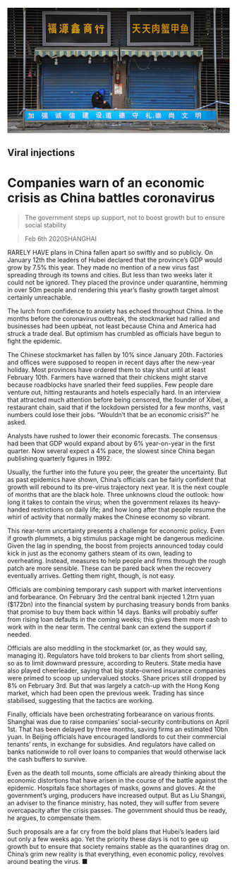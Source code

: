 ![](./images/20200208_FNP002_0.jpg)

## Viral injections

# Companies warn of an economic crisis as China battles coronavirus

> The government steps up support, not to boost growth but to ensure social stability

> Feb 6th 2020SHANGHAI

RARELY HAVE plans in China fallen apart so swiftly and so publicly. On January 12th the leaders of Hubei declared that the province’s GDP would grow by 7.5% this year. They made no mention of a new virus fast spreading through its towns and cities. But less than two weeks later it could not be ignored. They placed the province under quarantine, hemming in over 50m people and rendering this year’s flashy growth target almost certainly unreachable.

The lurch from confidence to anxiety has echoed throughout China. In the months before the coronavirus outbreak, the stockmarket had rallied and businesses had been upbeat, not least because China and America had struck a trade deal. But optimism has crumbled as officials have begun to fight the epidemic.

The Chinese stockmarket has fallen by 10% since January 20th. Factories and offices were supposed to reopen in recent days after the new-year holiday. Most provinces have ordered them to stay shut until at least February 10th. Farmers have warned that their chickens might starve because roadblocks have snarled their feed supplies. Few people dare venture out, hitting restaurants and hotels especially hard. In an interview that attracted much attention before being censored, the founder of Xibei, a restaurant chain, said that if the lockdown persisted for a few months, vast numbers could lose their jobs. “Wouldn’t that be an economic crisis?” he asked.

Analysts have rushed to lower their economic forecasts. The consensus had been that GDP would expand about by 6% year-on-year in the first quarter. Now several expect a 4% pace, the slowest since China began publishing quarterly figures in 1992.

Usually, the further into the future you peer, the greater the uncertainty. But as past epidemics have shown, China’s officials can be fairly confident that growth will rebound to its pre-virus trajectory next year. It is the next couple of months that are the black hole. Three unknowns cloud the outlook: how long it takes to contain the virus; when the government relaxes its heavy-handed restrictions on daily life; and how long after that people resume the whirl of activity that normally makes the Chinese economy so vibrant.

This near-term uncertainty presents a challenge for economic policy. Even if growth plummets, a big stimulus package might be dangerous medicine. Given the lag in spending, the boost from projects announced today could kick in just as the economy gathers steam of its own, leading to overheating. Instead, measures to help people and firms through the rough patch are more sensible. These can be pared back when the recovery eventually arrives. Getting them right, though, is not easy.

Officials are combining temporary cash support with market interventions and forbearance. On February 3rd the central bank injected 1.2trn yuan ($172bn) into the financial system by purchasing treasury bonds from banks that promise to buy them back within 14 days. Banks will probably suffer from rising loan defaults in the coming weeks; this gives them more cash to work with in the near term. The central bank can extend the support if needed.

Officials are also meddling in the stockmarket (or, as they would say, managing it). Regulators have told brokers to bar clients from short selling, so as to limit downward pressure, according to Reuters. State media have also played cheerleader, saying that big state-owned insurance companies were primed to scoop up undervalued stocks. Share prices still dropped by 8% on February 3rd. But that was largely a catch-up with the Hong Kong market, which had been open the previous week. Trading has since stabilised, suggesting that the tactics are working.

Finally, officials have been orchestrating forbearance on various fronts. Shanghai was due to raise companies’ social-security contributions on April 1st. That has been delayed by three months, saving firms an estimated 10bn yuan. In Beijing officials have encouraged landlords to cut their commercial tenants’ rents, in exchange for subsidies. And regulators have called on banks nationwide to roll over loans to companies that would otherwise lack the cash buffers to survive.

Even as the death toll mounts, some officials are already thinking about the economic distortions that have arisen in the course of the battle against the epidemic. Hospitals face shortages of masks, gowns and gloves. At the government’s urging, producers have increased output. But as Liu Shangxi, an adviser to the finance ministry, has noted, they will suffer from severe overcapacity after the crisis passes. The government should thus be ready, he argues, to compensate them.

Such proposals are a far cry from the bold plans that Hubei’s leaders laid out only a few weeks ago. Yet the priority these days is not to gee up growth but to ensure that society remains stable as the quarantines drag on. China’s grim new reality is that everything, even economic policy, revolves around beating the virus. ■